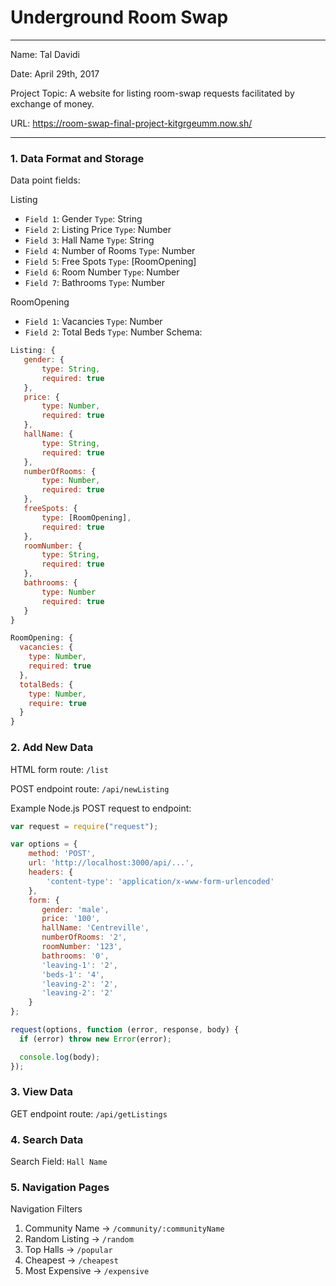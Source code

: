 
# Underground Room Swap

---

Name: Tal Davidi

Date: April 29th, 2017

Project Topic: A website for listing room-swap requests facilitated by exchange
of money.

URL: https://room-swap-final-project-kitgrgeumm.now.sh/

---


### 1. Data Format and Storage

Data point fields:

Listing
- `Field 1`:     Gender             `Type`: String
- `Field 2`:     Listing Price      `Type`: Number
- `Field 3`:     Hall Name          `Type`: String
- `Field 4`:     Number of Rooms    `Type`: Number
- `Field 5`:     Free Spots         `Type`: [RoomOpening]
- `Field 6`:     Room Number        `Type`: Number
- `Field 7`:     Bathrooms          `Type`: Number

RoomOpening
- `Field 1`:     Vacancies       `Type`: Number
- `Field 2`:     Total Beds       `Type`: Number
Schema:
```javascript
Listing: {
   gender: {
       type: String,
       required: true
   },
   price: {
       type: Number,
       required: true
   },
   hallName: {
       type: String,
       required: true
   },
   numberOfRooms: {
       type: Number,
       required: true
   },
   freeSpots: {
       type: [RoomOpening],
       required: true
   },
   roomNumber: {
       type: String,
       required: true
   },
   bathrooms: {
       type: Number
       required: true
   }
}

RoomOpening: {
  vacancies: {
    type: Number,
    required: true
  },
  totalBeds: {
    type: Number,
    require: true
  }
}
```

### 2. Add New Data

HTML form route: `/list`

POST endpoint route: `/api/newListing`

Example Node.js POST request to endpoint:
```javascript
var request = require("request");

var options = {
    method: 'POST',
    url: 'http://localhost:3000/api/...',
    headers: {
        'content-type': 'application/x-www-form-urlencoded'
    },
    form: {
       gender: 'male',
       price: '100',
       hallName: 'Centreville',
       numberOfRooms: '2',
       roomNumber: '123',
       bathrooms: '0',
       'leaving-1': '2',
       'beds-1': '4',
       'leaving-2': '2',
       'leaving-2': '2'
    }
};

request(options, function (error, response, body) {
  if (error) throw new Error(error);

  console.log(body);
});
```

### 3. View Data

GET endpoint route: `/api/getListings`

### 4. Search Data

Search Field: `Hall Name`

### 5. Navigation Pages

Navigation Filters
1. Community Name -> `/community/:communityName`
2. Random Listing -> `/random`
3. Top Halls -> `/popular`
4. Cheapest -> `/cheapest`
5. Most Expensive -> `/expensive`

